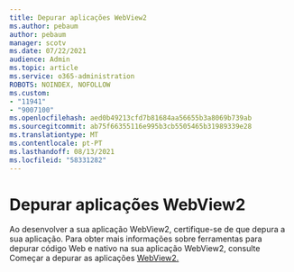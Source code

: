 ```yaml
---
title: Depurar aplicações WebView2
ms.author: pebaum
author: pebaum
manager: scotv
ms.date: 07/22/2021
audience: Admin
ms.topic: article
ms.service: o365-administration
ROBOTS: NOINDEX, NOFOLLOW
ms.custom:
- "11941"
- "9007100"
ms.openlocfilehash: aed0b49213cfd7b81684aa56655b3a8069b739ab
ms.sourcegitcommit: ab75f66355116e995b3cb5505465b31989339e28
ms.translationtype: MT
ms.contentlocale: pt-PT
ms.lasthandoff: 08/13/2021
ms.locfileid: "58331282"
---
```

# <a name="debug-webview2-apps"></a>Depurar aplicações WebView2

Ao desenvolver a sua aplicação WebView2, certifique-se de que depura a sua aplicação. Para obter mais informações sobre ferramentas para depurar código Web e nativo na sua aplicação WebView2, consulte Começar a depurar as aplicações [WebView2.](https://docs.microsoft.com/microsoft-edge/webview2/how-to/debug)